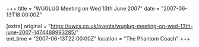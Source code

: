 +++
title = "WUGLUG Meeting on Wed 13th June 2007"
date = "2007-06-13T18:00:00Z"

[extra]
original = "https://uwcs.co.uk/events/wuglug-meeting-on-wed-13th-june-2007-1474488993285/"    
ent_time = "2007-06-13T22:00:00Z"
location = "The Phantom Coach"
+++



